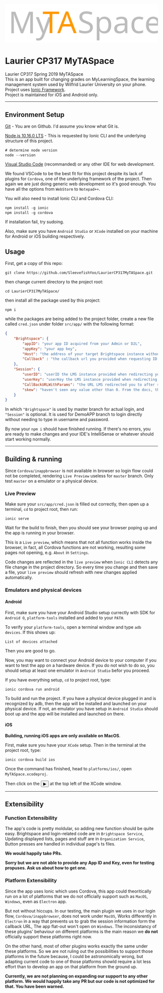 ![](logo.svg)

# Laurier CP317 MyTASpace <br/>
Laurier CP317 Spring 2019 MyTASpace<br/>
This is an app built for changing grades on MyLearningSpace, the learning management system used by Wilfrid Laurier University on your phone.<br/>
Project uses [Ionic Framework](https://ionicframework.com).<br/>
Project is maintained for iOS and Android only. 
***

## Environment Setup
[Git](https://git-scm.com/downloads) - You are on Github. I'd assume you know what Git is.</br>

[Node.js 10.16.0 LTS](https://nodejs.org/en/) - This is requested by Ionic CLI and the underlying structure of this project.</br>
```shell
# determine node version
node --version
```
[Visual Studio Code](https://code.visualstudio.com/) (recommanded) or any other IDE for web development.

We found VSCode to be the best fit for this project despite its lack of plugins for `Cordova`, one of the underlying framework of the project. Then again we are just doing generic web development so it's good enough. You have all the options from `WebStorm` to `Notepad++`.

You will also need to install Ionic CLI and Cordova CLI:
```shell
npm install -g ionic
npm install -g cordova
```
If installation fail, try sudoing.

Also, make sure you have `Android Studio` or `XCode` installed on your machine for Android or iOS building respectively.

## Usage

First, get a copy of this repo:

```shell
git clone https://github.com/SleevefishYoo/LaurierCP317MyTASpace.git
```

then change current directory to the project root:
```shell
cd LaurierCP317MyTASpace/
```
then install all the package used by this project:
```shell
npm i
```
while the packages are being added to the project folder, create a new file called `cred.json` under folder `src/app/` with the following format:
```json
{
    "Brightspace": { 
        "appID": "your app ID acquired from your Admin or D2L",
        "appKey": "your app key", 
        "Host": "the address of your target Brightspace instance without 'http(s)://' at the front (e.g. 'devcop.brightspace.com')",
        "Callback" : "the callback url you provided when requesting ID and Key"
    }, 
    "Session": {
        "userID": "userID the LMS instance provided when redirecting you to the callback URL", 
        "userKey": "userKey the LMS instance provided when redirecting you to the callback URL",
        "CallBackURLWithParams": "the URL LMS redirected you to after successful login", 
        "skew": "haven't seen any value other than 0. From the docs, this is the number indicating the time difference between your app and the target LNS instance. Chnage this number accordingly."
    }
}
```

In which `"Brightspace"` is used by master branch for actual login, and `"Session"` is optional. It is used for DemoAPP branch to login directly without needing to type in username and password.

By now your `npm i` should have finished running. If there's no errors, you are ready to make changes and your IDE's IntelliSense or whatever should start working normally.
***
## Building & running

Since `Cordova/inappbrowser` is not available in browser so login flow could not be completed, rendering `Live Preview` useless for `master` branch. Only test `master`  on a emulator or a physical device.

### Live Preview
Make sure your `src/app/cred.json` is filled out correctly, then open up a terminal, `cd` to project root, then run:
```shell
ionic serve
```
Wait for the build to finish, then you should see your browser poping up and the app is running in your browser.

This is a `Live preview`, which means that not all function works inside the browser, in fact, all Cordova functions are not working, resulting some pages not opening, e.g. `About` in `Settings`. 

Code changes are reflected in the `live preview` when `Ionic CLI` detects any file change in the project directory. So every time you change and then save a file, your `live preview` should refresh with new changes applied automatically.
### Emulators and physical devices
#### Android
First, make sure you have your Android Studio setup currectly with SDK for `Android O`, `platform-tools` installed and added to your `PATH`. 

To verify your `platform-tools`, open a terminal window and type `adb devices`. If this shows up:
```shell
List of devices attached
```
Then you are good to go. 

Now, you may want to connect your Android device to your computer if you want to test the app on a hardware device. If you do not wish to do so, you should setup at least one emulator in `Android Studio` befor you proceed.

If you have everything setup, `cd` to project root, type:
```shell
ionic cordova run android
```
To build and run the project. If you have a physical device plugged in and is recognized by adb, then the app will be installed and launched on your physical device. If not, an emulator you have setup in `Android Studio` should boot up and the app will be installed and launched on there.

#### iOS
 **Building, running iOS apps are only available on MacOS**.

First, make sure you have your `XCode` setup.
Then in the terminal at the project root, type:

```shell
ionic cordova build ios
```

Once the command has finished, head to `platforms/ios/`, open `MyTASpace.xcodeproj`.

Then click on the <button class = "markdown-button" type="introbutton">▶</button> at the top left of the XCode window.

***
## Extensibility

### Function Extensibility

The app's code is pretty moldular, so adding new function should be quite easy. Brightspace and login-related code are in `Brightspace Service`, Updating displayed lists, pages and stuff are in `Organization Service`, Button presses are handled in individual page's ts files. 

**We would happily take PRs.**

**Sorry but we are not able to provide any App ID and Key, even for testing propuses. Ask us about how to get one.**

### Platform Extensibility
Since the app uses Ionic which uses Cordova, this app could theoritically run on a lot of platforms that we do not officially support such as `MacOS`, `Windows`, even as `Electron` app. 

But not without hiccups. In our testing, the main plugin we uses in our login flow, `Cordova/inappbrowser`, does not work under `MacOS`, Works differently in `Electron` in a way that prevents us to grab the session information form the callback URL, The app flat-out won't open on `Windows`. The inconsistancy of these plugins' behaviour on different platforms is the main reason we **do not** officially support these platforms right now.

On the other hand, most of other plugins works exactly the same under these platforms. So we are not ruling out the possibilities to support those platforms in the future because, I could be astronomically wrong, but adapting current code to one of those platforms showld require a lot less effort than to develop an app on that platform from the ground up.

**Currently, we are not planning on expanding our support to any other platform. We would happily take any PR but our code is not optimized for that. You have been warned.**
